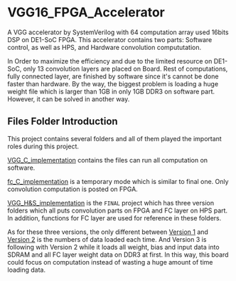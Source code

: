 # VGG16_FPGA_Accelerator
A VGG accelerator by SystemVerilog with 64 computation array used 16bits DSP on DE1-SoC FPGA. This accelerator contains two parts: Software control, as well as HPS, and Hardware convolution compututation. 

In Order to maximize the efficiency and due to the limited resource on DE1-SoC, only 13 convolution layers are placed on Board. Rest of computations, fully connected layer, are finished by software since it's cannot be done faster than hardware. By the way, the biggest problem is loading a huge weight file which is larger than 1GB in only 1GB DDR3 on software part. However, it can be solved in another way.
## Files Folder Introduction
This project contains several folders and all of them played the important roles during this project. <br> 

[VGG_C_implementation](https://github.com/WenqiJiang/VGG16_FPGA_Accelerator/tree/master/VGG_C_implementation) contains the files can run all computation on software. <br> 

[fc_C_implementation](https://github.com/WenqiJiang/VGG16_FPGA_Accelerator/tree/master/fc_C_implementation) is a temporary mode which is similar to final one. Only convolution computation is posted on FPGA. <br>

[VGG_H&S_implementation](https://github.com/WenqiJiang/VGG16_FPGA_Accelerator/tree/master/VGG_H%26S_implementation) is the `FINAL` project which has three version folders which all puts convolution parts on FPGA and FC layer on HPS part. In addition, functions for FC layer are used for reference in these folders.

As for these three versions, the only different between [Version 1](https://github.com/WenqiJiang/VGG16_FPGA_Accelerator/tree/master/VGG_H%26S_implementation/Version1) and [Version 2](https://github.com/WenqiJiang/VGG16_FPGA_Accelerator/tree/master/VGG_H%26S_implementation/Version2) is the numbers of data loaded each time. And Version 3 is following with Version 2 while it loads all weight, bias and input data into SDRAM and all FC layer weight data on DDR3 at first. In this way, this board could focus on computation instead of wasting a huge amount of time loading data.
